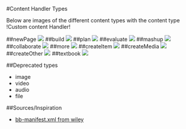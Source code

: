 #Content Handler Types

Below are images of the different content types with the content type !Custom content Handler!

##newPage
![](newPage.png?raw=true)
##build
![](build.png?raw=true)
##plan
![](plan.png?raw=true)
##evaluate
![](evaluate.png?raw=true)
##mashup
![](mashup.png?raw=true)
##collaborate
![](collaborate.png?raw=true)
##more
![](more.png?raw=true)
##createItem
![](createItem.png?raw=true)
##createMedia
![](createMedia.png?raw=true)
##createOther
![](createOther.png?raw=true)
##textbook
![](textbook.png?raw=true)

##Deprecated types
* image 
* video 
* audio 
* file

##Sources/Inspiration
* [bb-manifest.xml from wiley](http://eclipse.justplainwiley.com/pluginhelp/reference/bb-manifest-ref.html#content-handlers)

